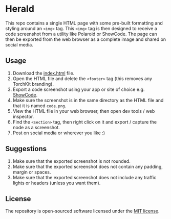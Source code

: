 # Herald

This repo contains a single HTML page with some pre-built formatting and styling around an `<img>` tag. 
This `<img>` tag is then designed to receive a code screenshot from a utility like Polaroid or ShowCode.
The page can then be exported from the web browser as a complete image and shared on social media.

## Usage

1. Download the [index.html](index.html) file.
2. Open the HTML file and delete the `<footer>` tag (this removes any TorchKit branding).
3. Export a code screenshot using your app or site of choice e.g. [ShowCode](https://showcode.app).
4. Make sure the screenshot is in the same directory as the HTML file and that it is named `code.png`.
5. View the HTML file in your web browser, then open dev tools / web inspector.
6. Find the `<section>` tag, then right click on it and export / capture the node as a screenshot.
7. Post on social media or wherever you like :)

## Suggestions

1. Make sure that the exported screenshot is not rounded.
2. Make sure that the exported screenshot does not contain any padding, margin or spaces.
3. Make sure that the exported screenshot does not include any traffic lights or headers (unless you want them).

## License

The repository is open-sourced software licensed under the [MIT license](LICENSE.MD).
